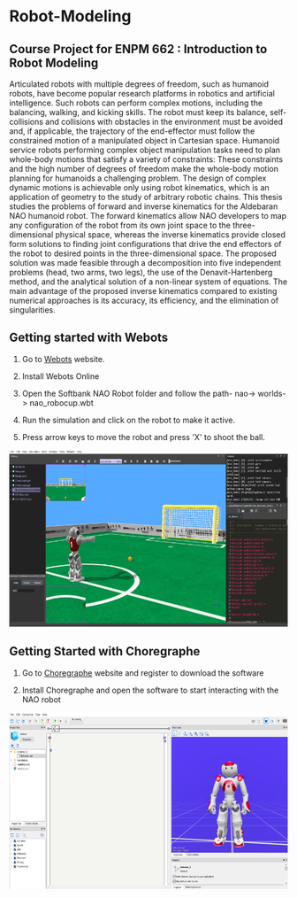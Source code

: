 # Robot-Modeling

## Course Project for ENPM 662 : Introduction to Robot Modeling

Articulated robots with multiple degrees of freedom, such as humanoid robots, have become popular research platforms in robotics and artificial intelligence. Such robots can perform complex motions, including the balancing, walking, and kicking skills. The robot must keep its balance, self-collisions and collisions with obstacles in the environment must be avoided and, if applicable, the trajectory of the end-effector must follow the constrained motion of a manipulated object in Cartesian space. Humanoid service robots performing complex object manipulation tasks need to plan whole-body motions that satisfy a variety of constraints: These constraints and the high number of degrees of freedom make the whole-body motion planning for humanoids a challenging problem. The design of complex dynamic motions is achievable only using robot kinematics, which is an application of geometry to the study of arbitrary robotic chains. This thesis studies the problems of forward and inverse kinematics for the Aldebaran NAO humanoid robot. The forward kinematics allow NAO developers to map any configuration of the robot from its own joint space to the three-dimensional physical space, whereas the inverse kinematics provide closed form solutions to finding joint configurations that drive the end effectors of the robot to desired points in the three-dimensional space. The proposed solution was made feasible through a decomposition into five independent problems (head, two arms, two legs), the use of the Denavit-Hartenberg method, and the analytical solution of a non-linear system of equations. The main advantage of the proposed inverse kinematics compared to existing numerical approaches is its accuracy, its efficiency, and the elimination of singularities.

## Getting started with Webots

1. Go to [Webots](https://cyberbotics.com/) website.

2. Install Webots Online

3. Open the Softbank NAO Robot folder and follow the path-
nao-> worlds-> nao_robocup.wbt

4. Run the simulation and click on the robot to make it active.

5. Press arrow keys to move the robot and press 'X' to shoot the ball.

<p align="center">
  <img width="580" height="320" src="/Forward & Inverse Kinematics of the Aldebaran NAO Robot/Webots.jpg">
</p>


## Getting Started with Choregraphe

1. Go to [Choregraphe](https://www.robotlab.com/choregraphe-download) website and register to download the software

2. Install Choregraphe and open the software to start interacting with the NAO robot 

<p align="center">
  <img width="580" height="320" src="/Forward & Inverse Kinematics of the Aldebaran NAO Robot/Choregraphe.jpg">
</p>

